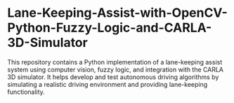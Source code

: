 # Lane-Keeping-Assist-with-OpenCV-Python-Fuzzy-Logic-and-CARLA-3D-Simulator
This repository contains a Python implementation of a lane-keeping assist system using computer vision, fuzzy logic, and integration with the CARLA 3D simulator. It helps develop and test autonomous driving algorithms by simulating a realistic driving environment and providing lane-keeping functionality.
